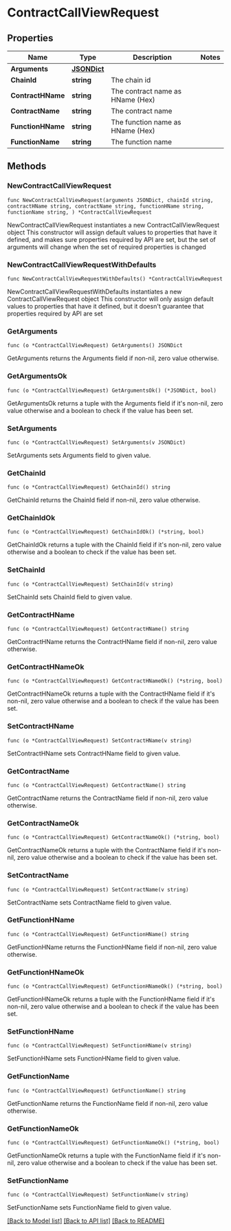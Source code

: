 # ContractCallViewRequest

## Properties

Name | Type | Description | Notes
------------ | ------------- | ------------- | -------------
**Arguments** | [**JSONDict**](JSONDict.md) |  | 
**ChainId** | **string** | The chain id | 
**ContractHName** | **string** | The contract name as HName (Hex) | 
**ContractName** | **string** | The contract name | 
**FunctionHName** | **string** | The function name as HName (Hex) | 
**FunctionName** | **string** | The function name | 

## Methods

### NewContractCallViewRequest

`func NewContractCallViewRequest(arguments JSONDict, chainId string, contractHName string, contractName string, functionHName string, functionName string, ) *ContractCallViewRequest`

NewContractCallViewRequest instantiates a new ContractCallViewRequest object
This constructor will assign default values to properties that have it defined,
and makes sure properties required by API are set, but the set of arguments
will change when the set of required properties is changed

### NewContractCallViewRequestWithDefaults

`func NewContractCallViewRequestWithDefaults() *ContractCallViewRequest`

NewContractCallViewRequestWithDefaults instantiates a new ContractCallViewRequest object
This constructor will only assign default values to properties that have it defined,
but it doesn't guarantee that properties required by API are set

### GetArguments

`func (o *ContractCallViewRequest) GetArguments() JSONDict`

GetArguments returns the Arguments field if non-nil, zero value otherwise.

### GetArgumentsOk

`func (o *ContractCallViewRequest) GetArgumentsOk() (*JSONDict, bool)`

GetArgumentsOk returns a tuple with the Arguments field if it's non-nil, zero value otherwise
and a boolean to check if the value has been set.

### SetArguments

`func (o *ContractCallViewRequest) SetArguments(v JSONDict)`

SetArguments sets Arguments field to given value.


### GetChainId

`func (o *ContractCallViewRequest) GetChainId() string`

GetChainId returns the ChainId field if non-nil, zero value otherwise.

### GetChainIdOk

`func (o *ContractCallViewRequest) GetChainIdOk() (*string, bool)`

GetChainIdOk returns a tuple with the ChainId field if it's non-nil, zero value otherwise
and a boolean to check if the value has been set.

### SetChainId

`func (o *ContractCallViewRequest) SetChainId(v string)`

SetChainId sets ChainId field to given value.


### GetContractHName

`func (o *ContractCallViewRequest) GetContractHName() string`

GetContractHName returns the ContractHName field if non-nil, zero value otherwise.

### GetContractHNameOk

`func (o *ContractCallViewRequest) GetContractHNameOk() (*string, bool)`

GetContractHNameOk returns a tuple with the ContractHName field if it's non-nil, zero value otherwise
and a boolean to check if the value has been set.

### SetContractHName

`func (o *ContractCallViewRequest) SetContractHName(v string)`

SetContractHName sets ContractHName field to given value.


### GetContractName

`func (o *ContractCallViewRequest) GetContractName() string`

GetContractName returns the ContractName field if non-nil, zero value otherwise.

### GetContractNameOk

`func (o *ContractCallViewRequest) GetContractNameOk() (*string, bool)`

GetContractNameOk returns a tuple with the ContractName field if it's non-nil, zero value otherwise
and a boolean to check if the value has been set.

### SetContractName

`func (o *ContractCallViewRequest) SetContractName(v string)`

SetContractName sets ContractName field to given value.


### GetFunctionHName

`func (o *ContractCallViewRequest) GetFunctionHName() string`

GetFunctionHName returns the FunctionHName field if non-nil, zero value otherwise.

### GetFunctionHNameOk

`func (o *ContractCallViewRequest) GetFunctionHNameOk() (*string, bool)`

GetFunctionHNameOk returns a tuple with the FunctionHName field if it's non-nil, zero value otherwise
and a boolean to check if the value has been set.

### SetFunctionHName

`func (o *ContractCallViewRequest) SetFunctionHName(v string)`

SetFunctionHName sets FunctionHName field to given value.


### GetFunctionName

`func (o *ContractCallViewRequest) GetFunctionName() string`

GetFunctionName returns the FunctionName field if non-nil, zero value otherwise.

### GetFunctionNameOk

`func (o *ContractCallViewRequest) GetFunctionNameOk() (*string, bool)`

GetFunctionNameOk returns a tuple with the FunctionName field if it's non-nil, zero value otherwise
and a boolean to check if the value has been set.

### SetFunctionName

`func (o *ContractCallViewRequest) SetFunctionName(v string)`

SetFunctionName sets FunctionName field to given value.



[[Back to Model list]](../README.md#documentation-for-models) [[Back to API list]](../README.md#documentation-for-api-endpoints) [[Back to README]](../README.md)


